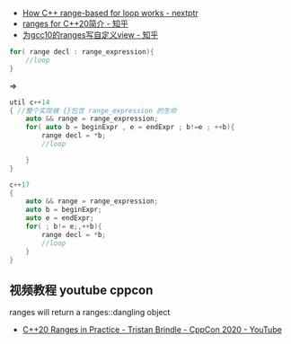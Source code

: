 - [How C++ range-based for loop works - nextptr](https://www.nextptr.com/tutorial/ta1208652092/how-cplusplus-rangebased-for-loop-works)
- [ranges for C++20简介 - 知乎](https://zhuanlan.zhihu.com/p/86809598)
- [为gcc10的ranges写自定义view - 知乎](https://zhuanlan.zhihu.com/p/133517420)

```c++
for( range decl : range_expression){
    //loop
}
```
=>
```c++
util c++14
{ //整个实现被 {}包含 range_expression 的生命
    auto && range = range_expression;
    for( auto b = beginExpr , e = endExpr ; b!=e ; ++b){
        range decl = *b;
        //loop

    }
}
```

```c++
c++17
{
    auto && range = range_expression;
    auto b = beginExpr;
    auto e = endExpr;
    for( ; b!= e;,++b){
        range decl = *b;
        //loop
    }
}
```

## 视频教程 youtube cppcon


ranges will return a ranges::dangling object

- [C++20 Ranges in Practice - Tristan Brindle - CppCon 2020 - YouTube](https://www.youtube.com/watch?v=d_E-VLyUnzc)
